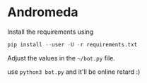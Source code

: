 # Andromeda

Install the requirements using
```py
pip install --user -U -r requirements.txt
```

Adjust the values in the `~/bot.py` file.

use `python3 bot.py` and it'll be online retard :)
